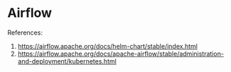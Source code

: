 # Airflow

References:

1. https://airflow.apache.org/docs/helm-chart/stable/index.html
2. https://airflow.apache.org/docs/apache-airflow/stable/administration-and-deployment/kubernetes.html

